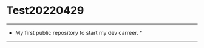 # Test20220429

************************************************************
* My first public repository to start my dev carreer.      *
************************************************************
